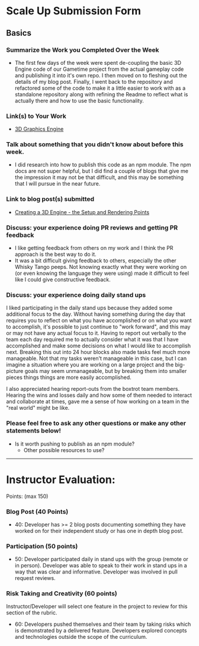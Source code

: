# Scale Up Submission Form

## Basics

### Summarize the Work you Completed Over the Week
  - The first few days of the week were spent de-coupling the basic 3D Engine code of our Gametime project from the actual gameplay code and publishing it into it's own repo. I then moved on to fleshing out the details of my blog post. Finally, I went back to the repository and refactored some of the code to make it a little easier to work with as a standalone repository along with refining the Readme to reflect what is actually there and how to use the basic functionality.

### Link(s) to Your Work
  - [3D Graphics Engine](https://github.com/brantwellman/3D-graphics-engine)

### Talk about something that you didn't know about before this week.
  - I did research into how to publish this code as an npm module. The npm docs are not super helpful, but I did find a couple of blogs that give me the impression it may not be that difficult, and this may be something that I will pursue in the near future.


### Link to blog post(s) submitted
  - [Creating a 3D Engine - the Setup and Rendering Points](http://www.co-de-pendency.com/creating-a-3d-engine-the-setup-and-rendering-points/)

### Discuss: your experience doing PR reviews and getting PR feedback
  - I like getting feedback from others on my work and I think the PR approach is the best way to do it.
  - It was a bit difficult giving feedback to others, especially the other Whisky Tango peeps. Not knowing exactly what they were working on (or even knowing the language they were using) made it difficult to feel like I could give constructive feedback.

### Discuss: your experience doing daily stand ups
  I liked participating in the daily stand ups because they added some additional focus to the day. Without having something during the day that requires you to reflect on what you have accomplished or on what you want to accomplish, it's possible to just continue to "work forward", and this may or may not have any actual focus to it. Having to report out verbally to the team each day required me to actually consider what it was that I have accomplished and make some decisions on what I would like to accomplish next. Breaking this out into 24 hour blocks also made tasks feel much more manageable. Not that my tasks weren't manageable in this case, but I can imagine a situation where you are working on a large project and the big-picture goals may seem unmanageable, but by breaking them into smaller pieces things things are more easily accomplished.  

  I also appreciated hearing report-outs from the boxtrot team members. Hearing the wins and losses daily and how some of them needed to interact and collaborate at times, gave me a sense of how working on a team in the "real world" might be like.

### Please feel free to ask any other questions or make any other statements below!
  - Is it worth pushing to publish as an npm module?
    - Other possible resources to use?

-----

# Instructor Evaluation:

Points: (max 150)

### Blog Post (40 Points)  
  * 40: Developer has >= 2 blog posts documenting something they have worked on for their independent study or has one in depth blog post.

### Participation (50 points)
  * 50: Developer participated daily in stand ups with the group (remote or in person). Developer was able to speak to their work in stand ups in a way that was clear and informative. Developer was involved in pull request reviews.

### Risk Taking and Creativity (60 points)

Instructor/Developer will select one feature in the project to review for this section of the rubric.

  * 60: Developers pushed themselves and their team by taking risks which is demonstrated by a delivered feature. Developers explored concepts and technologies outside the scope of the curriculum.
